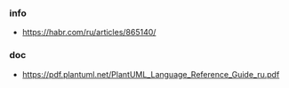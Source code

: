 ### info
- https://habr.com/ru/articles/865140/

### doc
- https://pdf.plantuml.net/PlantUML_Language_Reference_Guide_ru.pdf
